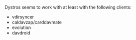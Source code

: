 Dystros seems to work with at least with the following clients:

 - vdirsyncer
 - caldavzap/carddavmate
 - evolution
 - davdroid
